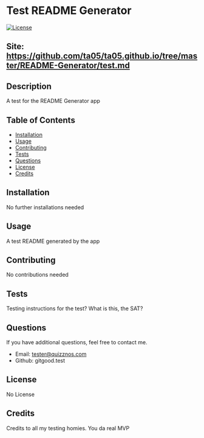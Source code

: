 #  Test README Generator

[![License](https://img.shields.io/badge/license-None-green.svg)](https://shields.io/)

## Site: https://github.com/ta05/ta05.github.io/tree/master/README-Generator/test.md

## Description

A test for the README Generator app

## Table of Contents

-   [Installation](#installation)
-   [Usage](#usage)
-   [Contributing](#contributing)
-   [Tests](#tests)
-   [Questions](#questions)
-   [License](#license)
-   [Credits](#credits)

## Installation

No further installations needed

## Usage

A test README generated by the app

## Contributing

No contributions needed

## Tests

Testing instructions for the test? What is this, the SAT?

## Questions

If you have additional questions, feel free to contact me.

-   Email: tester@quizznos.com
-   Github: gitgood.test

## License

No License

## Credits

Credits to all my testing homies. You da real MVP

